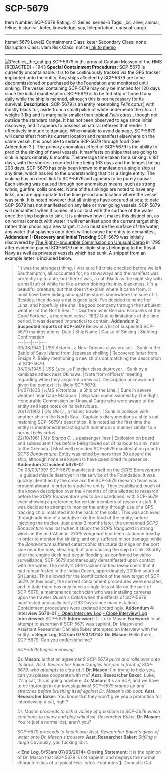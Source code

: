 # SCP-5679
Item Number: SCP-5679
Rating: 41
Series: series-6
Tags: _cc, alive, animal, feline, historical, keter, knowledge, scp, teleportation, unusual-cargo

---

Item#: 5679
Level2
Containment Class:
keter
Secondary Class:
none
Disruption Class:
vlam
Risk Class:
notice
[link to memo](/classification-committee-memo)  

* * *
![Peebles_the_cat.jpg](https://upload.wikimedia.org/wikipedia/commons/8/8f/Peebles_the_cat.jpg)
SCP-5679 in the arms of Captain Mossen of the HMS [REDACTED] - 1943
**Special Containment Procedures:**
SCP-5679 is currently uncontainable. It is to be continuously tracked via the GPS tracker implanted onto the entity. Any ships affected by SCP-5679 are to be decommissioned or purchased by the Foundation and monitored until sinking. The vessel containing SCP-5679 may only be manned for 120 days since the initial manifestation. SCP-5679 is to be fed 50g of tinned tuna daily while the ship is manned, although this is not necessary for its survival.
**Description:**
SCP-5679 is an entity resembling _Felis catus_[1](javascript:;) with mostly black fur, aside from a small patch of white underneath the chin. It weighs 3.1kg and is marginally smaller than typical _Felis catus_ , though not outside the standard range. It has not been observed to age since initial discovery, and it appears to possess unnatural reflexes that render it effectively immune to damage. When unable to avoid damage, SCP-5679 will demanifest from its current location and remanifest elsewhere on the same vessel. It is possible to sedate SCP-5679 through food (See Addendum 3.).
The primary anomalous effect of SCP-5679 is the ability to predict the sinking of naval vessels. It manifests on ships that are going to sink in approximately 6 months. The average time taken for a sinking is 181 days, with the shortest recorded time being 163 days and the longest being 203 days. SCP-5679 has only been known to manifest on a single ship at any time, which has led to the understanding that it is a single entity.
The sinking has no direct link to SCP-5679 and appears to be purely causal. Each sinking was caused through non-anomalous means, such as strong winds, gunfire, collisions etc. None of the sinkings are noted to have any links, and are appropriate to the time period and location where the vessel was sunk. It is noted however that all sinkings have occured at sea; to date SCP-5679 has not manifested on any lake or river going vessels.
SCP-5679 will demanifest when it comes into contact with the surface of the water once the ship begins to sink. It is unknown how it makes this distinction, as on normal contact with water it will remanifest upon the current target ship, rather than choosing a new target. It also must be the surface of the water; any water that splashes onto deck will not cause the entity to demanifest.
**Addendum 1: Discovery and Initial Tracking**
SCP-5679 was initially discovered by [The Right Honourable Commission on Unusual Cargo](http://scp-wiki.wikidot.com/unusual-cargo-hub) in 1795 after evidence placed SCP-5679 on multiple ships belonging to the Royal Navy as well as privateer vessels which had sunk. A snippet from an example letter is included below.
> "It was the strangest thing, I was sure I'd triple checked before we left Southampton, all accounted for, no stowaways and the manifest was perfectly up to date, but there it was, a cat! Black as the night sky with a small tuft of white fur like a moon dotting the inky blackness. It's a beautiful creature, but that doesn't explain where it came from. It must have been hiding amongst the stores somewhere I'm sure of it. Besides, they do say a cat is good luck. I've decided to name her Luna, and hopefully she shall be good company through the turbulent weather of the North Sea. "
> \- Quartermaster Bernard Fairbanks of the _Good Fortune_ , a merchant vessel. 1832
Due to limitations of the time period, it was deemed impractical to contain.
**Addendum 2: Suspected reports of SCP-5679**
Below is a list of suspected SCP-5679 manifestations.
Date | Ship Name | Cause of Sinking | Sighting Confirmation  
---|---|---|---  
09/08/1942 |  _USS Astoria_ , a New-Orleans class cruiser. | Sunk in the Battle of Savo Island from Japanese shelling | Recovered letter from Ensign P. Bailey mentioning a new ship's cat matching the description of SCP-5679.  
04/05/1945 |  _USS Luce_ , a Fletcher class destroyer. | Sunk by a kamikaze attack near Okinawa. | Note from officers' meeting regarding when they acquired a new cat. Description unknown but given the context it is likely SCP-5679.  
14/07/1836 |  _HMS Victorious_ , a Ship of the Line. | Sunk in severe weather near Cape Matapan. | Ship was commissioned by The Right Honourable Commission on Unusual Cargo who were aware of the entity and kept notes on its behaviours.  
20/12/1902 |  _Old Glory_ , a fishing trawler. | Sunk in collision with another ship in the North Sea. | Captain's diary mentions a ship's cat matching SCP-5679's description. It is noted as the first time the entity is mentioned interacting with humans in a manner similar to a normal _Felis catus_  
22/10/1961 |  _MV Bianca C._ , a passenger liner | Explosion on board and subsequent fires before being towed out of harbour to sink, near to the Grenada. | Most well recorded SCP-5679 manifestation prior to _SCPS Bonaventure_. Entity was noted by more than 30 aboard the ship, although none are known to have questioned its presence.  
**Addendum 3: Incident 5679-01**  
On 03/09/1997 SCP-5679 manifested itself on the _SCPS Bonaventure_ , a guided missile destroyer in the service of the Foundation. It was quickly identified by the crew and the SCP-5679 research team was brought aboard in order to study the entity. They established much of the known description over the 4 months of time allotted to research before the _SCPS Bonaventure_ was to be abandoned, with SCP-5679 even showing a preference for certain members of research staff.
It was decided to attempt to monitor the entity through use of a GPS tracking chip implanted into the back of the collar. This was achieved through addition of a sedative into the food of the entity, before injecting the tracker.
Just under 2 months later, the unmanned _SCPS Bonaventure_ was lost when it struck the _SCPS Vanguard_ in strong winds in the mid-Atlantic. _SCPS Vanguard_ had been stationed nearby in order to monitor the sinking, and only suffered minor damage, while the _Bonaventure_ suffered catastrophic structural damage on the port side near the bow, shearing it off and causing the ship to sink.
Shortly after the engine deck had begun flooding, as confirmed by video surveillance, SCP-5679 spontaneously demanifested upon contact with the water. The entity's GPS tracker notified researchers that it had remanifested in the Indian Ocean, approximately 200km south of Sri Lanka. This allowed for the identification of the new target of SCP-5679.
At this point, the current containment procedures were enacted, and to date there has only been a single loss of life on the part of SCP-5679, a maintenance technician who was installing cameras upon the trawler _Queen's Catch_ when the effects of SCP-5679 manifested unusually early (163 Days since manifestation). Containment procedures were updated accordingly.
**Addendum 4: Interview 5679-01**
[\+ Open Interview Log](javascript:;)
[\- Close Interview Log](javascript:;)
> **Interviewed:** SCP-5679
> **Interviewer:** Dr. Luke Mason
> **Foreword:** In an attempt to ascertain if SCP-5679 was sapient, Dr. Mason and Assistant Researcher Danielle Baker attempted an interview with the entity.
> **< Begin Log, 9:47am 07/03/2014>**
> **Dr. Mason:** Hello there, SCP-5679. Can you understand me?  
>    
>  _SCP-5679 begins meowing._  
>    
>  **Dr. Mason:** Is that an agreement?
> _SCP-5679 purrs and rolls over onto its back. Asst. Researcher Baker Dangles her pen in front of SCP-5679, who attempts to claw at it._
> **Dr. Mason:** I'm trying to help you, can you please cooperate with me?
> **Asst. Researcher Baker:** Luke, it's a cat, this is going nowhere.
> **Dr. Mason:** It's an SCP, and we have to be thorough in our investigations!
> _SCP-5679 stands up and stretches before brushing itself against Dr. Mason's lab coat._
> **Asst. Researcher Baker:** You know that they won't give you a promotion for interviewing a cat, right?  
>    
>  _Dr. Mason proceeds to ask a variety of questions to SCP-5679 which continues to meow and play with Asst. Researcher Baker._
> **Dr. Mason:** You're just a normal cat, aren't you?  
>    
>  _SCP-5679 proceeds to knock over Asst. Researcher Baker's glass of water onto Dr. Mason's trousers._
> **Asst. Researcher Baker:** _Stifling a laugh_ Obviously, you fucking idiot.  
>    
>  **< End Log, 9:53am 07/03/2014>**
> **Closing Statement:** It is the opinion of Dr. Mason that SCP-5679 is not sapient, and displays the normal characteristics of a typical _Felis catus_.
Footnotes
[1](javascript:;). Domestic Cat